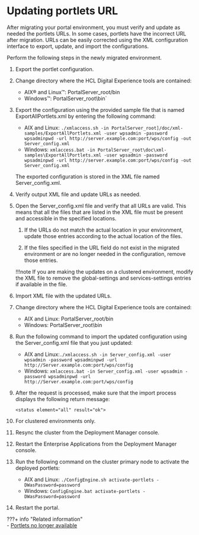 # Updating portlets URL

After migrating your portal environment, you must verify and update as needed the portlets URLs. In some cases, portlets have the incorrect URL after migration. URLs can be easily corrected using the XML configuration interface to export, update, and import the configurations.

Perform the following steps in the newly migrated environment.

1.  Export the portlet configuration.

2.  Change directory where the HCL Digital Experience tools are contained:

    -   AIX® and Linux™: PortalServer_root/bin
    -   Windows™: PortalServer_root\bin`

3.  Export the configuration using the provided sample file that is named ExportAllPortlets.xml by entering the following command:

    -   AIX and Linux: `./xmlaccess.sh -in PortalServer_root]/doc/xml-samples/ExportAllPortlets.xml -user wpsadmin -password wpsadminpwd -url http://server.example.com:port/wps/config -out Server_config.xml`
    -   Windows: `xmlaccess.bat -in PortalServer_root\doc\xml-samples\ExportAllPortlets.xml -user wpsadmin -password wpsadminpwd -url http://server.example.com:port/wps/config -out Server_config.xml`
    
    The exported configuration is stored in the XML file named Server_config.xml.

4.  Verify output XML file and update URLs as needed.

5.  Open the Server_config.xml file and verify that all URLs are valid. This means that all the files that are listed in the XML file must be present and accessible in the specified locations.

    1.  If the URLs do not match the actual location in your environment, update those entries according to the actual location of the files.

    2.  If the files specified in the URL field do not exist in the migrated environment or are no longer needed in the configuration, remove those entries.

    !!!note
        If you are making the updates on a clustered environment, modify the XML file to remove the global-settings and services-settings entries if available in the file.

6.  Import XML file with the updated URLs.

7.  Change directory where the HCL Digital Experience tools are contained:

    -   AIX and Linux: PortalServer_root/bin
    -   Windows: PortalServer_root\bin

8.  Run the following command to import the updated configuration using the Server_config.xml file that you just updated:

    -   AIX and Linux:`./xmlaccess.sh -in Server_config.xml -user wpsadmin -password wpsadminpwd -url http://Server.example.com:port/wps/config`
    -   Windows: `xmlaccess.bat -in Server_config.xml -user wpsadmin -password wpsadminpwd -url http://Server.example.com:port/wps/config`

9.  After the request is processed, make sure that the import process displays the following return message:

    ```
    <status element="all" result="ok">
    ```

10. For clustered environments only.

11. Resync the cluster from the Deployment Manager console.

12. Restart the Enterprise Applications from the Deployment Manager console.

13. Run the following command on the cluster primary node to activate the deployed portlets:

    -   AIX and Linux: `./ConfigEngine.sh activate-portlets -DWasPassword=password`
    -   Windows: `ConfigEngine.bat activate-portlets -DWasPassword=password`
    
14. Restart the portal.



???+ info "Related information"  
    -   [Portlets no longer available](../../../../../../deploy_dx/manage/migrate/next_steps/post_mig_activities/addon_integration_task/mig_removed_portlets.md)

